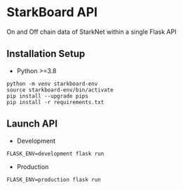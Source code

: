 # StarkBoard API

On and Off chain data of StarkNet within a single Flask API

## Installation Setup

- Python >=3.8


```
python -m venv starkboard-env
source starkboard-env/bin/activate
pip install --upgrade pips
pip install -r requirements.txt
```

## Launch API

- Development
```
FLASK_ENV=development flask run
```

- Production
```
FLASK_ENV=production flask run
```